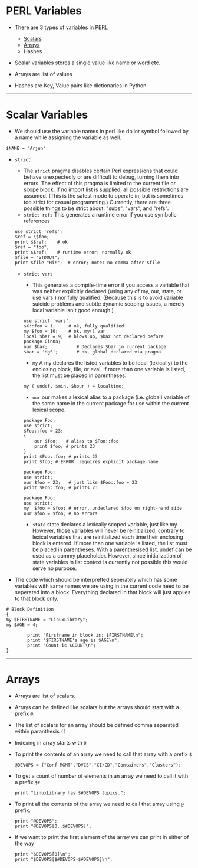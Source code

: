 # PERL Variables

- There are 3 types of variables in PERL
	- [Scalars](https://github.com/LinuxLibrary/perl/blob/master/notes/03-Variables.md#scalar-variables)
	- [Arrays](/notes/03-Variables.md#arrays)
	- Hashes

- Scalar variables stores a single value like name or word etc.
- Arrays are list of values
- Hashes are Key, Value pairs like dictionaries in Python
---

# Scalar Variables

- We should use the variable names in perl like dollor symbol followed by a name while assigning the variable as well.
	
```
$NAME = "Arjun"
```

- `strict`

	- The `strict` pragma disables certain Perl expressions that could behave unexpectedly or are difficult to debug, turning them into errors. The effect of this pragma is limited to the current file or scope block. If no import list is supplied, all possible restrictions are assumed. (This is the safest mode to operate in, but is sometimes too strict for casual programming.) Currently, there are three possible things to be strict about: "subs", "vars", and "refs".
	- `strict refs`
	 This generates a runtime error if you use symbolic references

	```
	use strict 'refs';
	$ref = \$foo;
	print $$ref;	# ok
	$ref = "foo";
	print $$ref;	# runtime error; normally ok
	$file = "STDOUT";
	print $file "Hi!";	# error; note: no comma after $file
	```

	- `strict vars`
	
		- This generates a compile-time error if you access a variable that was neither explicitly declared (using any of my, our, state, or use vars ) nor fully qualified. (Because this is to avoid variable suicide problems and subtle dynamic scoping issues, a merely local variable isn't good enough.)

		```
		use strict 'vars';
		$X::foo = 1;	 # ok, fully qualified
		my $foo = 10;	 # ok, my() var
		local $baz = 9;	 # blows up, $baz not declared before
		package Cinna;
		our $bar;			# Declares $bar in current package
		$bar = 'HgS';		# ok, global declared via pragma
		```

		- `my`
		A my declares the listed variables to be local (lexically) to the enclosing block, file, or eval. If more than one variable is listed, the list must be placed in parentheses.

		```
		my ( undef, $min, $hour ) = localtime;
		```

		- `our`
		our makes a lexical alias to a package (i.e. global) variable of the same name in the current package for use within the current lexical scope.

		```
		package Foo;
		use strict;
		$Foo::foo = 23;
		{
			our $foo;   # alias to $Foo::foo
			print $foo; # prints 23
		}
		print $Foo::foo; # prints 23
		print $foo; # ERROR: requires explicit package name
		```

		```
		package Foo;
		use strict;
		our $foo = 23;   # just like $Foo::foo = 23
		print $Foo::foo; # prints 23
		```

		```
		package Foo;
		use strict;
		my  $foo = $foo; # error, undeclared $foo on right-hand side
		our $foo = $foo; # no errors
		```

		- `state`
		state declares a lexically scoped variable, just like my. However, those variables will never be reinitialized, contrary to lexical variables that are reinitialized each time their enclosing block is entered. If more than one variable is listed, the list must be placed in parentheses. With a parenthesised list, undef can be used as a dummy placeholder. However, since initialization of state variables in list context is currently not possible this would serve no purpose.

- The code which should be interpretted seperately which has some variables with same names we are using in the current code need to be seperated into a block. Everything declared in that block will just applies to that block only. 

```
# Block Definition
{
my $FIRSTNAME = "LinuxLibrary";
my $AGE = 4;

        print "Firstname in block is: $FIRSTNAME\n";
        print "$FIRSTNAME's age is $AGE\n";
       	print "Count is $COUNT\n";
}
```

---

# Arrays

- Arrays are list of scalars.
- Arrays can be defined like scalars but the arrays should start with a prefix `@`.
- The list of scalars for an array should be defined comma separated within paranthesis `()`
- Indexing in array starts with `0`
- To print the contents of an array we need to call that array with a prefix `$`

	```
	@DEVOPS = ("Conf-MGMT","DVCS","CI/CD","Containers","Clusters");
	```

- To get a count of number of elements in an array we need to call it with a prefix `$#`

	```
	print "LinuxLibrary has $#DEVOPS topics.";
	```

- To print all the contents of the array we need to call that array using `@` prefix.

	```
	print "@DEVOPS";
	print "@DEVOPS[0..$#DEVOPS]";
	```

- If we want to print the first element of the array we can print in either of the way
	
	```
	print "$DEVOPS[0]\n";
	print "$DEVOPS[$#DEVOPS-$#DEVOPS]\n";
	```

